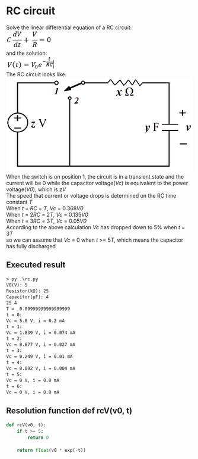 # RC circuit

Solve the linear differential equation of a RC circuit:\
<img src="./img/rcDiff.png" style="border:none;">
\
and the solution:\
<img src="./img/rcRes.png" style="border:none;">
\
The RC circuit looks like:\
<img src="./img/rc.png" style="border:none;">
When the switch is on position 1, the circuit is in a transient state and the current will be 0 while the capacitor voltage(*Vc*) is equivalent to the power voltage(*V0*), which is *zV*\
The speed that current or voltage drops is determined on the RC time constant *T*\
When *t* = *RC* = *T*, *Vc* = 0.368*V0*\
When *t* = 2*RC* = 2*T*, *Vc* = 0.135*V0*\
When *t* = 3*RC* = 3*T*, *Vc* = 0.05*V0*\
According to the above calculation *Vc* has dropped down to 5% when *t* = 3*T*\
so we can assume that *Vc* = 0 when *t* >= 5*T*, which means the capacitor has fully discharged

## Executed result
```
> py .\rc.py
V0(V): 5
Resistor(kΩ): 25
Capacitor(μF): 4
25 4
T =  0.09999999999999999
t = 0:
Vc = 5.0 V, i = 0.2 mA
t = 1:
Vc = 1.839 V, i = 0.074 mA
t = 2:
Vc = 0.677 V, i = 0.027 mA
t = 3:
Vc = 0.249 V, i = 0.01 mA
t = 4:
Vc = 0.092 V, i = 0.004 mA
t = 5:
Vc = 0 V, i = 0.0 mA
t = 6:
Vc = 0 V, i = 0.0 mA
```

## Resolution function def rcV(v0, t)

```py
def rcV(v0, t):
    if t >= 5:
        return 0

    return float(v0 * exp(-t))
```
